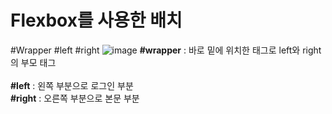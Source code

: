 # Flexbox를 사용한 배치
#Wrapper #left #right
![image](https://user-images.githubusercontent.com/71697577/166682841-ea891149-f364-488c-abfa-45435ea42e8b.png)
<Strong>#wrapper</Strong> : <body> 바로 밑에 위치한 태그로 left와 right의 부모 태그
<br><br>
<Strong>#left</Strong> : 왼쪽 부분으로 로그인 부분
<br>
<Strong>#right</Strong> : 오른쪽 부분으로 본문 부분
